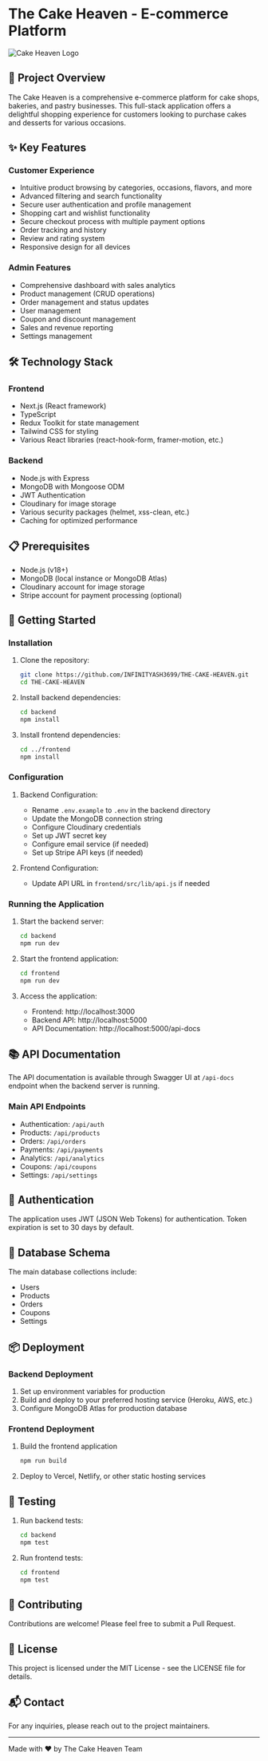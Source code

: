 # The Cake Heaven - E-commerce Platform

![Cake Heaven Logo](frontend/public/images/logo.jpg)

## 🍰 Project Overview

The Cake Heaven is a comprehensive e-commerce platform for cake shops, bakeries, and pastry businesses. This full-stack application offers a delightful shopping experience for customers looking to purchase cakes and desserts for various occasions.

## ✨ Key Features

### Customer Experience
- Intuitive product browsing by categories, occasions, flavors, and more
- Advanced filtering and search functionality
- Secure user authentication and profile management
- Shopping cart and wishlist functionality
- Secure checkout process with multiple payment options
- Order tracking and history
- Review and rating system
- Responsive design for all devices

### Admin Features
- Comprehensive dashboard with sales analytics
- Product management (CRUD operations)
- Order management and status updates
- User management
- Coupon and discount management
- Sales and revenue reporting
- Settings management

## 🛠️ Technology Stack

### Frontend
- Next.js (React framework)
- TypeScript
- Redux Toolkit for state management
- Tailwind CSS for styling
- Various React libraries (react-hook-form, framer-motion, etc.)

### Backend
- Node.js with Express
- MongoDB with Mongoose ODM
- JWT Authentication
- Cloudinary for image storage
- Various security packages (helmet, xss-clean, etc.)
- Caching for optimized performance

## 📋 Prerequisites

- Node.js (v18+)
- MongoDB (local instance or MongoDB Atlas)
- Cloudinary account for image storage
- Stripe account for payment processing (optional)

## 🚀 Getting Started

### Installation

1. Clone the repository:
   ```bash
   git clone https://github.com/INFINITYASH3699/THE-CAKE-HEAVEN.git
   cd THE-CAKE-HEAVEN
   ```

2. Install backend dependencies:
   ```bash
   cd backend
   npm install
   ```

3. Install frontend dependencies:
   ```bash
   cd ../frontend
   npm install
   ```

### Configuration

1. Backend Configuration:
   - Rename `.env.example` to `.env` in the backend directory
   - Update the MongoDB connection string
   - Configure Cloudinary credentials
   - Set up JWT secret key
   - Configure email service (if needed)
   - Set up Stripe API keys (if needed)

2. Frontend Configuration:
   - Update API URL in `frontend/src/lib/api.js` if needed

### Running the Application

1. Start the backend server:
   ```bash
   cd backend
   npm run dev
   ```

2. Start the frontend application:
   ```bash
   cd frontend
   npm run dev
   ```

3. Access the application:
   - Frontend: http://localhost:3000
   - Backend API: http://localhost:5000
   - API Documentation: http://localhost:5000/api-docs

## 📚 API Documentation

The API documentation is available through Swagger UI at `/api-docs` endpoint when the backend server is running.

### Main API Endpoints

- Authentication: `/api/auth`
- Products: `/api/products`
- Orders: `/api/orders`
- Payments: `/api/payments`
- Analytics: `/api/analytics`
- Coupons: `/api/coupons`
- Settings: `/api/settings`

## 🔐 Authentication

The application uses JWT (JSON Web Tokens) for authentication. Token expiration is set to 30 days by default.

## 🔄 Database Schema

The main database collections include:
- Users
- Products
- Orders
- Coupons
- Settings

## 📦 Deployment

### Backend Deployment
1. Set up environment variables for production
2. Build and deploy to your preferred hosting service (Heroku, AWS, etc.)
3. Configure MongoDB Atlas for production database

### Frontend Deployment
1. Build the frontend application
   ```bash
   npm run build
   ```
2. Deploy to Vercel, Netlify, or other static hosting services

## 🧪 Testing

1. Run backend tests:
   ```bash
   cd backend
   npm test
   ```

2. Run frontend tests:
   ```bash
   cd frontend
   npm test
   ```

## 🤝 Contributing

Contributions are welcome! Please feel free to submit a Pull Request.

## 📄 License

This project is licensed under the MIT License - see the LICENSE file for details.

## 📬 Contact

For any inquiries, please reach out to the project maintainers.

---

Made with ❤️ by The Cake Heaven Team
